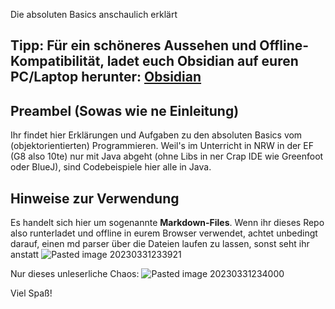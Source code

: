 Die absoluten Basics anschaulich erklärt

## Tipp: Für ein schöneres Aussehen und Offline-Kompatibilität, ladet euch Obsidian auf euren PC/Laptop herunter: [Obsidian](https://obsidian.md)

## Preambel (Sowas wie ne Einleitung)
Ihr findet hier Erklärungen und Aufgaben zu den absoluten Basics vom (objektorientierten) Programmieren. Weil's im Unterricht in NRW in der EF (G8 also 10te) nur mit Java abgeht (ohne Libs in ner Crap IDE wie Greenfoot oder BlueJ), sind Codebeispiele hier alle in Java.

## **Hinweise zur Verwendung**
Es handelt sich hier um sogenannte **Markdown-Files**. Wenn ihr dieses Repo also runterladet und offline in eurem Browser verwendet, achtet unbedingt darauf, einen md parser über die Dateien laufen zu lassen, sonst seht ihr anstatt
![Pasted image 20230331233921](https://user-images.githubusercontent.com/63197149/229240013-eabf99fb-f063-4e2d-98a8-da25fe6823d7.png)

Nur dieses unleserliche Chaos:
![Pasted image 20230331234000](https://user-images.githubusercontent.com/63197149/229240030-48459f80-d045-4fcd-9e80-b365cc291a93.png)

Viel Spaß!
